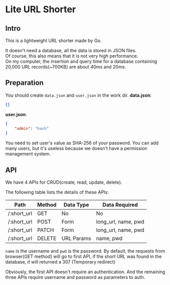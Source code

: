 # Lite URL Shorter

## Intro

This is a lightweight URL shorter made by Go.

It doesn't need a database, all the data is stored in JSON files.  
Of course, this also means that it is not very high performance.  
On my computer, the insertion and query time for a database containing 20,000 URL records(~700KB) are about 40ms and 20ms.

## Preparation

You should create `data.json` and `user.json` in the work dir.
**data.json**:

```JSON
{}
```

**user.json**:

```JSON
{
    "admin": "hash" 
}
```

You need to set user's value as SHA-256 of your password.
You can add many users, but it's useless because we doesn't have a permission management system.

## API

We have 4 APIs for CRUD(create, read, update, delete).

The following table lists the details of these APIs:

| Path          | Method | Data Type  | Data Required |
| ------        | ------ |   ------   | ---- |
| /:short_url   | GET    |     No     |  No  |
| /:short_url   | POST   |    Form    |  long_url, name, pwd  |
| /:short_url   | PATCH  |    Form    |  long_url, name, pwd  |
| /:short_url   | DELETE | URL Params |  name, pwd  |

`name` is the username and `pwd` is the password.
By default, the requests from browser(GET method) will go to first API, if the short URL was found in the database, it will returned a 307 (Temporary redirect)

Obviously, the first API doesn't require an authentication.
And the remaining three APIs require username and password as parameters to auth.
